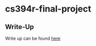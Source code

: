 # cs394r-final-project

## Write-Up
Write up can be found [here](https://www.overleaf.com/project/624b384a670a21fbbabaf362)
